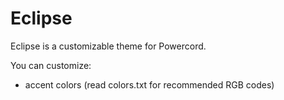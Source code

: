# Eclipse
Eclipse is a customizable theme for Powercord.

You can customize:
- accent colors (read colors.txt for recommended RGB codes)
